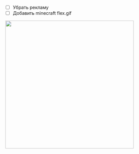 * [ ] Убрать рекламу
* [ ] Добавить minecraft flex.gif

 <img src="https://giphy.com/clips/minecraft-mojang-sandbox-game-minecraft-live-xuKKNNyZupc16XMAg3" width="400" height="400" />
